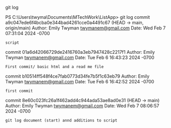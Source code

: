 git log

PS C:\Users\twyma\Documents\MTechWork\ListApp> git log
commit a9c047ede6f4bcba0e344bad4261cce0a4491c67 (HEAD -> main, origin/main)
Author: Emily Twyman <twymanem@gmail.com>
Date:   Wed Feb 7 07:31:04 2024 -0700

    script

commit 01a6d42066729de2416760a3eb7947428c2217f1
Author: Emily Twyman <twymanem@gmail.com>
Date:   Tue Feb 6 16:43:23 2024 -0700

    First commit/ basic html and a read me file

commit b10514ff548f4ce7fab0773d34fe7b5f1c63eb79
Author: Emily Twyman <twymanem@gmail.com>
Date:   Tue Feb 6 16:42:52 2024 -0700

    first commit
 
 commit 8e60c023fc26a1f462add4c944ada53ae8ad0e31 (HEAD -> main)
Author: Emily Twyman <twymanem@gmail.com>
Date:   Wed Feb 7 08:06:57 2024 -0700

    git log document (start) annd additions to script